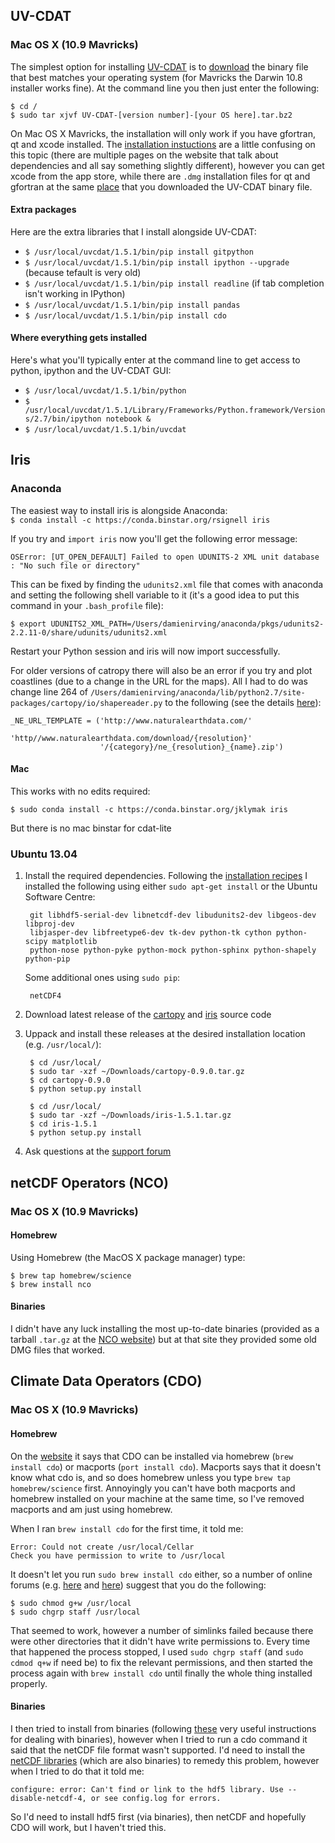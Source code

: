 ## UV-CDAT

### Mac OS X (10.9 Mavricks)

The simplest option for installing [UV-CDAT](http://uvcdat.llnl.gov/) is to 
[download](http://sourceforge.net/projects/cdat/files/Releases/UV-CDAT/1.5/) the binary file 
that best matches your operating system (for Mavricks the Darwin 10.8 installer works fine). 
At the command line you then just enter the following:

    $ cd /
    $ sudo tar xjvf UV-CDAT-[version number]-[your OS here].tar.bz2

On Mac OS X Mavricks, the installation will only work if you have gfortran, qt and xcode installed. The 
[installation instuctions](http://uvcdat.llnl.gov/installing.html) are a little confusing 
on this topic (there are multiple pages on the website that talk about dependencies and all say something
slightly different), however you can get xcode from the app store, while there are `.dmg` installation files
for qt and gfortran at the same [place](http://sourceforge.net/projects/cdat/files/Releases/UV-CDAT/1.5/) 
that you downloaded the UV-CDAT binary file.

#### Extra packages

Here are the extra libraries that I install alongside UV-CDAT:  

* `$ /usr/local/uvcdat/1.5.1/bin/pip install gitpython`
* `$ /usr/local/uvcdat/1.5.1/bin/pip install ipython --upgrade`  (because tefault is very old)
* `$ /usr/local/uvcdat/1.5.1/bin/pip install readline`  (if tab completion isn't working in IPython)
* `$ /usr/local/uvcdat/1.5.1/bin/pip install pandas`
* `$ /usr/local/uvcdat/1.5.1/bin/pip install cdo`

#### Where everything gets installed

Here's what you'll typically enter at the command line to get access to python, ipython and the
UV-CDAT GUI:

* `$ /usr/local/uvcdat/1.5.1/bin/python` 
* `$ /usr/local/uvcdat/1.5.1/Library/Frameworks/Python.framework/Versions/2.7/bin/ipython notebook &`
* `$ /usr/local/uvcdat/1.5.1/bin/uvcdat`


## Iris

### Anaconda

The easiest way to install iris is alongside Anaconda:  
`$ conda install -c https://conda.binstar.org/rsignell iris`  

If you try and `import iris` now you'll get the following error message:  
    
    OSError: [UT_OPEN_DEFAULT] Failed to open UDUNITS-2 XML unit database : "No such file or directory"
    
This can be fixed by finding the `udunits2.xml` file that comes with anaconda and 
setting the following shell variable to it (it's a good idea to put this command in your
`.bash_profile` file):

    $ export UDUNITS2_XML_PATH=/Users/damienirving/anaconda/pkgs/udunits2-2.2.11-0/share/udunits/udunits2.xml

Restart your Python session and iris will now import successfully.

For older versions of catropy there will also be an error if you try and plot coastlines
(due to a change in the URL for the maps). All I had to do was change line 264 of
`/Users/damienirving/anaconda/lib/python2.7/site-packages/cartopy/io/shapereader.py` to the
following (see the details [here](https://github.com/SciTools/cartopy/issues/469)): 

    _NE_URL_TEMPLATE = ('http://www.naturalearthdata.com/'
                        'http//www.naturalearthdata.com/download/{resolution}'
                        '/{category}/ne_{resolution}_{name}.zip')

#### Mac

This works with no edits required:  

    $ sudo conda install -c https://conda.binstar.org/jklymak iris

But there is no mac binstar for cdat-lite


### Ubuntu 13.04

1. Install the required dependencies. Following the [installation recipes](https://github.com/SciTools/installation-recipes) I installed the following using either `sudo apt-get install` or the Ubuntu Software Centre: 
        
        git libhdf5-serial-dev libnetcdf-dev libudunits2-dev libgeos-dev libproj-dev
        libjasper-dev libfreetype6-dev tk-dev python-tk cython python-scipy matplotlib
        python-nose python-pyke python-mock python-sphinx python-shapely python-pip

    Some additional ones using `sudo pip`:
        
        netCDF4

2. Download latest release of the [cartopy](https://github.com/SciTools/cartopy/tags) and 
   [iris](https://github.com/SciTools/iris/tags) source code 

3. Uppack and install these releases at the desired installation location (e.g. `/usr/local/`):
    
        $ cd /usr/local/    
        $ sudo tar -xzf ~/Downloads/cartopy-0.9.0.tar.gz
        $ cd cartopy-0.9.0
        $ python setup.py install

        $ cd /usr/local/
        $ sudo tar -xzf ~/Downloads/iris-1.5.1.tar.gz
        $ cd iris-1.5.1
        $ python setup.py install

4. Ask questions at the [support forum](http://scitools.org.uk/iris/community.html) 

## netCDF Operators (NCO)

### Mac OS X (10.9 Mavricks)

#### Homebrew

Using Homebrew (the MacOS X package manager) type:

    $ brew tap homebrew/science  
    $ brew install nco

#### Binaries

I didn't have any luck installing the most up-to-date binaries (provided as a tarball 
`.tar.gz` at the [NCO website](http://nco.sourceforge.net/)) but at that site they provided
some old DMG files that worked.


## Climate Data Operators (CDO)

### Mac OS X (10.9 Mavricks)

#### Homebrew

On the [website](https://code.zmaw.de/projects/cdo) it says that CDO can be installed via 
homebrew (`brew install cdo`) or macports (`port install cdo`). Macports says that it doesn't
know what cdo is, and so does homebrew unless you type `brew tap homebrew/science` first. 
Annoyingly you can't have both macports and homebrew installed on your machine at the same time,
so I've removed macports and am just using homebrew.

When I ran `brew install cdo` for the first time, it told me:

    Error: Could not create /usr/local/Cellar
    Check you have permission to write to /usr/local

It doesn't let you run `sudo brew install cdo` either, so a number of online forums
(e.g. [here](http://superuser.com/questions/751149/get-around-permission-errors) and
[here](https://github.com/Homebrew/homebrew/issues/3930)) suggest that you do the following:

    $ sudo chmod g+w /usr/local
    $ sudo chgrp staff /usr/local

That seemed to work, however a number of simlinks failed because there were other directories
that it didn't have write permissions to. Every time that happened the process stopped, I used
`sudo chgrp staff` (and `sudo cdmod q+w` if need be) to fix the relevant permissions, and then
started the process again with `brew install cdo` until finally the whole thing installed properly.

#### Binaries

I then tried to install from binaries (following [these](https://code.zmaw.de/projects/cdo/embedded/1.6.3/cdo.html#x1-50001.1.1)
very useful instructions for dealing with binaries), however when I tried to run a cdo command 
it said that the netCDF file format wasn't supported. I'd need to install the 
[netCDF libraries](http://www.unidata.ucar.edu/downloads/netcdf/index.jsp) (which are also
binaries) to remedy this problem, however when I tried to do that it told me:

```configure: error: Can't find or link to the hdf5 library. Use --disable-netcdf-4, or see config.log for errors.```

So I'd need to install hdf5 first (via binaries), then netCDF and hopefully CDO will work, but I 
haven't tried this.
